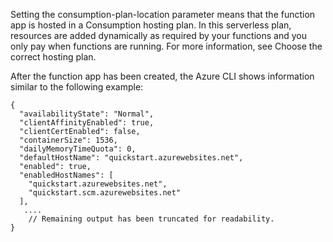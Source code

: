 Setting the consumption-plan-location parameter means that the function app is hosted in a Consumption hosting plan. In this serverless plan, resources are added dynamically as required by your functions and you only pay when functions are running. For more information, see Choose the correct hosting plan.

After the function app has been created, the Azure CLI shows information similar to the following example:
```
{
  "availabilityState": "Normal",
  "clientAffinityEnabled": true,
  "clientCertEnabled": false,
  "containerSize": 1536,
  "dailyMemoryTimeQuota": 0,
  "defaultHostName": "quickstart.azurewebsites.net",
  "enabled": true,
  "enabledHostNames": [
    "quickstart.azurewebsites.net",
    "quickstart.scm.azurewebsites.net"
  ],
   ....
    // Remaining output has been truncated for readability.
}
```

